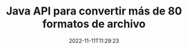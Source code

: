 ---
############################# Static ############################
layout: "product"
date: 2022-11-11T11:29:23
draft: false

product: "Conversion"
product_tag: "conversion"
platform: Java
platform_tag: java

############################# Head ############################
head_title: "Java API de conversión de documentos | Convertir PDF Word Excel PPTX HTML Imágenes"
head_description: "Java API de conversión de documentos. Convierta PDF Word DOC DOCX, Excel Spreadsheets PPT PPTX, HTML, PSD, MPT MPP, Email MSG EMLX, AutoCAD y formatos de archivo de imagen."

############################# Header ############################
title: "Java API para convertir más de 80 formatos de archivo"
description: "API simple para integrar la funcionalidad de conversión de documentos e imágenes en las aplicaciones Java sin instalar ningún software externo."
button:
    enable: true
    icon: "fas fa-arrow-down"
    label: "Descargue prueba gratis"
    link: "https://downloads.groupdocs.com/conversion/java"

############################# SubMenu ############################
submenu:
    enable: true
    
    left:
        img_alt: "GroupDocs.Conversion for Java"
        image: "https://www.groupdocs.cloud/templates/groupdocs/images/product-logos/groupdocs-conversion-java.png"
        product: "GroupDocs.Conversion"
        platform: "Java"

    middle:
        button:
            # button loop
            - link: "#overview"
              text: "Visión general"

            # button loop
            - link: "#features"
              text: "Características"

            # button loop
            - link: "#support"
              text: "Apoyo"

            # button loop
            - link: "https://products.groupdocs.app/conversion"
              text: "Demo en vivo"

            # button loop
            - link: "https://purchase.groupdocs.com/pricing/conversion/java"
              text: "Precios"

    right:
        link_download: "https://downloads.groupdocs.com/conversion"
        link_learn: "https://docs.groupdocs.com/conversion/java/"
        link_buy: "https://purchase.groupdocs.com"

############################# Overview ############################
overview:
    enable: true
    content: |
      GroupDocs.Conversion for Java combina un poderoso conjunto de API de conversión de documentos para mostrar imágenes y formatos de documentos en sus aplicaciones Java sin necesidad de instalar software adicional. Rasteriza de forma nativa los documentos y los convierte a SVG+HTML+CSS para mejorar la calidad de la visualización de documentos al tiempo que ofrece una salida de alta fidelidad y texto verdadero. Uso de la API de representación de documentos: visualice rápidamente PDF, HTML, XML, Microsoft Office Word, hojas de cálculo de Excel, presentaciones de PowerPoint, correos electrónicos de Outlook, diagramas de Visio, proyectos, metarchivos, imágenes y otros formatos de archivo con facilidad y menos riesgos de programación. También puede mostrar archivos protegidos con contraseña y permitir obtener la representación del documento como HTML, imagen o formulario PDF después de la representación. Nuestra biblioteca de conversión de archivos es bastante personalizable, ya que le permite mostrar el documento completo o renderizarlo parcialmente para acelerar el proceso. A través de GroupDocs.Conversion para la API de Java, puede ver páginas, un rango de celdas específico en una hoja de cálculo o incluso representar una capa de documento individual en formatos, como PDF y CAD.

      La API de GroupDocs.Conversion for Java le permite representar documentos con o sin anotaciones o comentarios para los formatos de archivo admitidos. También le permite agregar directorios de fuentes personalizados y extraer información básica del documento, como tipo de archivo, extensión, nombre, número de páginas, etc.
    tabs:
      enable: true
      
      ## TAB ONE ##
      tab_one:
        description: |
          A continuación se muestra una descripción general de GroupDocs.Conversion for Java:
        
        right:
          enable: true
          icon: "fab fa-html5"
          title: "Visión general"
          content: |
            * Tipo de archivo de detección automática
            * Convertir Documentos
            * Convertir presentaciones
            * Convertir hojas de cálculo
            * Convertir imágenes de trama
            * Convertir documentos PDF
            * Convertir otros formatos
            * Aplicar marca de agua
            * Especificar contraseña de archivo
            * Personalizar conversión

      ## TAB TWO ##
      tab_two:
        description: |
          GroupDocs.Conversion for Java admite la conversión entre todos los [formatos de archivo de documento] populares y de uso común (https://docs.groupdocs.com/conversion/net/supported-document-formats/).

        left:
          enable: true
          table:
            # table loop
            - title: "Convertir desde:"
              content: |
                * **Documentos**: DOC, DOCX, DOCM, DOT, DOTX, DOTM, RTF, TXT, ODT, OTT
                * **Hojas de cálculo**: XLS, XLSX, XLSM, XLSB, CSV, XLS2003, ODS, TSV, XLT, XLTX, XLTM, XLAM, FODS, SXC
                * **Presentaciones**: PPT, PPTX, PPS, PPSX, ODP, POT, POTX, POTM, PPTM, PPSM, FODP
                * **Imágenes**: TIF, TIFF, JPG, JPEG, PNG, GIF, BMP, ICO, DIB, JPC, JPEG-LS, JPEG2000
                * **Portátil**: PDF, XPS, OXPS, EPUB
                * **HTML**: HTM, HTML, MHTML
                * **Metarchivos**: EMZ, WMZ
                * **FotoShop**: PSD
                * **Proyecto**: MPP, MPT, MPX
                * **Perspectiva**: PST, OST
                * **Correo electrónico**: MSG, EML, EMLX
                * **Diagramas**: VSD, VSDX, VSDM, VSS, VSSM, VST, VSTM, VSX, VTX, VDW, VDX, SVG, SVGZ
                * **AutoCAD**: DXF, DWG, DWF, STL, IFC, DWT
                * **Postscript**: EPS, PS, PSL, CGM
                * **CorelDRAW**: CDR, CMX
                * **Otros**: VCF, PLT, LGS, OTG, MD, AI, LOG

        right:
          enable: true
          table:
            # table loop
            - title: "Convertir a:"
              content: |
                * **Documentos**: DOC, DOCX, DOCM, DOT, DOTX, DOTM, RTF, TXT, ODT, OTT
                * **Hojas de cálculo**: XLS, XLSX, XLSM, XLSB, CSV, XLS2003, TSV, XLTX, ODS, XLAM, FODS, DIF, SXC
                * **Presentaciones**: PPT, PPTX, PPS, PPSX, ODP, POTX, POTM, PPTM, PPSM, FODP
                * **Imágenes**: TIF, TIFF, JPG, JPEG, PNG, GIF, BMP, ICO, JPEG2000
                * **Metarchivos**: EMF, WMF, EMZ, WMZ
                * **Diagramas**: SVGZ
                * **Portátil**: PDF, XPS
                * **HTML**: HTM, HTML, MHTML
                * **Otro**: MD

      ## TAB THREE ##
      tab_three:
        description: |
          GroupDocs.Conversion for Java es compatible con los siguientes sistemas operativos, marcos y administradores de paquetes:
      
        left:
          enable: true
          table:
            # table loop
            - icon: "fab fa-windows"
              title: "Sistemas operativos"
              content: |
                Windows Desktop, Windows Server, Linux, MacOS

            # table loop
            - icon: "fas fa-code"
              title: "Marcos compatibles"
              content: |
                Java runtime: J2SE 6.0 and above

        right:
          enable: true
          table:
            # table loop
            - icon: "fas fa-box"
              title: "Gerente de empaquetación"
              content: |
                Maven

            # table loop
            - icon: "fas fa-tools"
              title: "Gerente de empaquetación"
              content: |
                NetBeans, Intellij IDEA, Eclipse, etc.

############################# Features ############################
features:
    enable: true
    title: "Características de GroupDocs.Conversion for Java"

    feature:
      # feature loop
      - icon: "fas fa-copy"
        content: "Fácil integración y licencias medidas"

      # feature loop
      - icon: "fas fa-eye"
        content: "Establecer la opción de zoom predeterminada al convertir a palabras, diapositivas o celdas"

      # feature loop
      - icon: "fas fa-bolt"
        content: "Convierta a/desde todos los formatos de imagen ráster populares y asigne DPI, alto y ancho de imagen"
      
      # feature loop
      - icon: "fas fa-file-powerpoint"
        content: "Convierta PDF e imágenes a escala de grises y linearice documentos PDF para la Web"

      # feature loop
      - icon: "fas fa-code"
        content: "Especifique el nivel de marcador, el nivel de encabezado y el nivel expandido en la conversión de Word a PDF/XPS"

      # feature loop
      - icon: "fas fa-cloud"
        content: "Configurar y colocar marca de agua en el documento convertido como fondo para mostrar detrás del texto"

      # feature loop
      - icon: "fas fa-remove-format"
        content: "Renderizar encabezado de correo electrónico durante la conversión de correo electrónico"

      # feature loop
      - icon: "fas fa-comment-slash"
        content: "Establecer directorios de fuentes personalizados y cargar/sustituir fuentes explícitamente durante la conversión de documentos"

      # feature loop
      - icon: "fas fa-location-arrow"
        content: "Establezca la fuente predeterminada para reemplazar las fuentes que faltan para la conversión de documentos, diapositivas y hojas de cálculo"

      # feature loop
      - icon: "fas fa-border-all"
        content: ""

      # feature loop
      - icon: "fas fa-wrench"
        content: "Convierta la hoja de cálculo con líneas de cuadrícula y elimine los comentarios de las diapositivas durante la conversión"

      # feature loop
      - icon: "fas fa-columns"
        content: "Convierta páginas de documentos específicos como formato PDF y convierta rangos de celdas específicos en hojas de cálculo"

      # feature loop
      - icon: "fas fa-file-word"
        content: "Mostrar hojas ocultas y omitir filas y columnas vacías al convertir hojas de cálculo"

      # feature loop
      - icon: "fas fa-envelope"
        content: "Cuente las páginas totales de un documento y establezca la contraseña para el documento desprotegido durante la conversión"

      # feature loop
      - icon: "fas fa-print"
        content: "Opción para eliminar anotaciones y archivos incrustados de PDF"

      # feature loop
      - icon: "fas fa-file-archive"
        content: "Crear marcado compatible con HTML 5 al convertir a HTML"

      # feature loop
      - icon: "fas fa-lock"
        content: "Detectar automáticamente el tipo de fuente y devolver todas las conversiones posibles al convertir de Stream"

      # feature loop
      - icon: "fas fa-file-code"
        content: "Capacidad para devolver cada página en flujo separado mientras se convierte a PDF o HTML"
      
      # feature loop
      - icon: "fas fa-fill-drip"
        content: "Mostrar/ocultar marcas, comentarios y seguimiento de cambios al convertir desde Word"

      # feature loop
      - icon: "fas fa-file-excel"
        content: "Conversión de DOCX a Tiff G3 con opción de sombreado"

      # feature loop
      - icon: "fas fa-heading"
        content: "Convierta diseños específicos al convertir desde un documento CAD"

      # feature loop
      - icon: "fas fa-project-diagram"
        content: "Asignación automática de nombres al guardar un documento convertido en un archivo"

      # feature loop
      - icon: "fas fa-cube"
        content: "Licencias medidas admitidas para facturar en función del uso de la API"

      # feature loop
      - icon: "fab fa-uncharted"
        content: "Convierta diagramas a formatos de archivo de procesamiento de texto"
      
      # feature loop
      - icon: "fab fa-uncharted"
        content: "Agregar números de página al convertir HTML a documento de procesamiento de textos"

      # feature loop
      - icon: "fab fa-uncharted"
        content: "Convierta documentos XML a cualquier formato sin transformación"

      # feature loop
      - icon: "fab fa-uncharted"
        content: "Supervise el progreso de la conversión de archivos (inicio, fin) directamente desde la aplicación del lado del cliente"

    more_feature:
      # more_feature_loop
      - title: "Fácil conversión de formato de documento usando Java"
        content: |
          Puede convertir el formato de archivo de una multitud de tipos de documentos usando la API GroupDocs.Conversion for Java. Aquí se le presentan algunas líneas de código para realizar una conversión básica de documentos utilizando Java.  
            
          {features.more_feature.step1} 
          {features.more_feature.step2} 
          {features.more_feature.step3} 
            
          ```java    
           // Cargue el archivo fuente DOCX para la conversión
          Converter converter = new Converter("input.docx");
          // Preparar opciones de conversión para el formato de destino PDF
          ConvertOptions convertOptions = new FileType().fromExtension("pdf").getConvertOptions();
          // Convertir al formato PDF
          converter.convert("output.pdf", convertOptions);
          ```
            
      # more_feature_loop
      - title: "Leer documento desde URL o ruta para conversión"
        content: "Usando la API GroupDocs.Conversion for Java, puede leer el documento de entrada desde una ruta de archivo, así como una URL. Si bien puede guardar el documento de salida como un archivo o enviar la salida directamente a una secuencia."

      # more_feature_loop
      - title: "Soporte técnico integral"
        content: |
          GroupDocs.Conversion for Java es una API simple y directa que puede integrar en sus aplicaciones basadas en Java con bastante facilidad. Sin embargo, para ponerlo en funcionamiento en poco tiempo, también proporcionamos ejemplos de código fáciles de seguir y documentación completa de la API.  
            
          * PdfA_1A
          * PdfA_1B
          * PdfA_2A
          * PdfA_3A
          * PdfA_2B
          * PdfA_2U
          * PdfA_3B
          * PdfA_3U
          * v1_3
          * v1_4
          * v1_5
          * v1_6
          * v1_7
          * PdfX_1A
          * PdfX3

############################# Support ############################
support:
    enable: true

############################# Solutions ############################
solutions:
    enable: true
    title: "GroupDocs.Conversion ofrece API de conversión de documentos para otros entornos de desarrollo populares"

    solution:
        # solution loop
        - img_alt: "GroupDocs.Conversión para .NET"
          image: "https://www.groupdocs.cloud/templates/groupdocs/images/product-logos/groupdocs-conversion-net.png"
          product: "GroupDocs.Conversion"
          platform: ".RED"
          link: "/conversion/net/"

############################# Back to top ###############################
back_to_top:
  enable: true
---